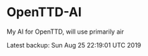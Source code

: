 # OpenTTD-AI
My AI for OpenTTD, will use primarily air

Latest backup: Sun Aug 25 22:19:01 UTC 2019

